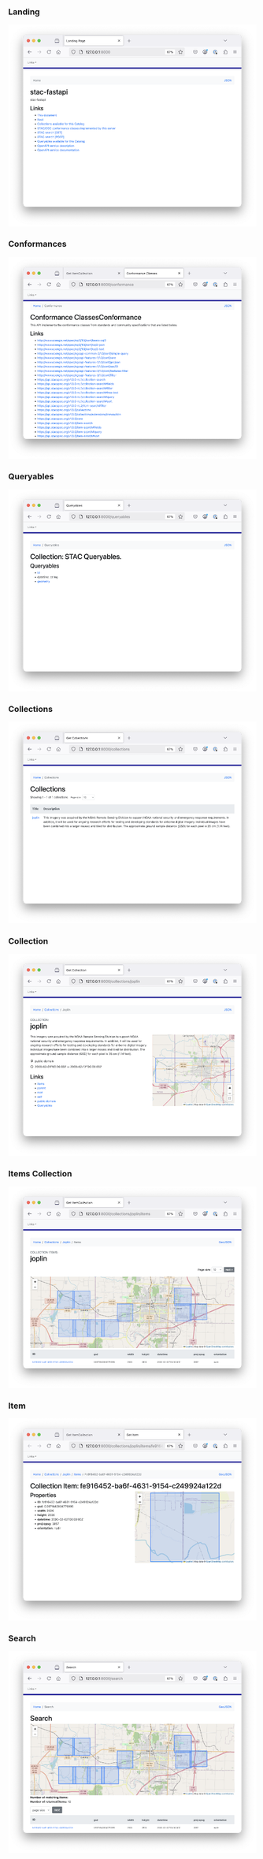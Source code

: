 
### Landing
![](img/landing.png)

### Conformances
![](img/conformance.png)

### Queryables
![](img/queryables.png)

### Collections
![](img/collections.png)

### Collection
![](img/collection.png)

### Items Collection
![](img/items.png)

### Item
![](img/item.png)

### Search
![](img/search.png)
